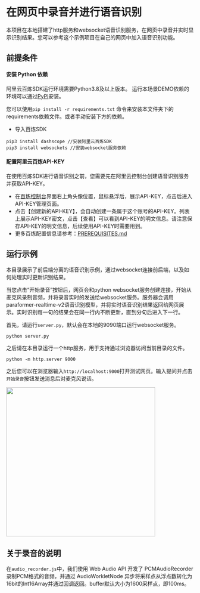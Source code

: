 # 在网页中录音并进行语音识别
本项目在本地搭建了http服务和websocket语音识别服务，在网页中录音并实时显示识别结果。您可以参考这个示例项目在自己的网页中加入语音识别功能。

## 前提条件

#### 安装 Python 依赖

阿里云百炼SDK运行环境需要Python3.8及以上版本。
运行本场景DEMO依赖的环境可以通过[PyPI](https://pypi.org/)安装。

您可以使用`pip install -r requirements.txt` 命令来安装本文件夹下的requirements依赖文件。或者手动安装下方的依赖。

- 导入百炼SDK
```commandline
pip3 install dashscope //安装阿里云百炼SDK
pip3 install websockets //安装websocket服务依赖
```

#### 配置阿里云百炼API-KEY
在使用百炼SDK进行语音识别之前，您需要先在阿里云控制台创建语音识别服务并获取API-KEY。
- 在[百炼控制台](https://bailian.console.aliyun.com/)界面右上角头像位置，鼠标悬浮后，展示API-KEY，点击后进入API-KEY管理页面。
- 点击【创建新的API-KEY】，会自动创建一条属于这个账号的API-KEY。列表上展示API-KEY密文，点击【查看】可以看到API-KEY的明文信息。请注意保存API-KEY的明文信息，后续使用API-KEY时需要用到。
- 更多百炼配置信息请参考：[PREREQUISITES.md](../../../../PREREQUISITES.md)

## 运行示例

本目录展示了前后端分离的语音识别示例，通过websocket连接前后端，以及如何处理实时更新识别结果。


当您点击“开始录音”按钮后，网页会和python websocket服务创建连接，开始从麦克风录制音频，并将录音实时的发送给websocket服务。服务器会调用paraformer-realtime-v2语音识别模型，并将实时语音识别结果返回给网页展示。实时识别每一句的结果会在同一行内不断更新，直到分句后进入下一行。

首先，请运行`server.py`，默认会在本地的9090端口运行websocket服务。
```
python server.py
```

之后请在本目录运行一个http服务，用于支持通过浏览器访问当前目录的文件。
```
python -m http.server 9000
```

之后您可以在浏览器输入`http://localhost:9000`打开测试网页。输入提问并点击`开始录音`按钮发送消息后对麦克风说话。

<img src="../../../../docs/image/html-asr.png" width="400"/>

## 关于录音的说明

在`audio_recorder.js`中，我们使用 Web Audio API 开发了 PCMAudioRecorder 录制PCM格式的音频，并通过 AudioWorkletNode 异步将采样点从浮点数转化为16bit的Int16Array并通过回调返回。buffer默认大小为1600采样点，即100ms。
